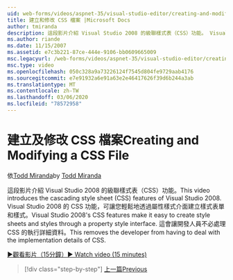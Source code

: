 ```yaml
---
uid: web-forms/videos/aspnet-35/visual-studio-editor/creating-and-modifying-a-css-file
title: 建立和修改 CSS 檔案 |Microsoft Docs
author: tmiranda
description: 這段影片介紹 Visual Studio 2008 的級聯樣式表（CSS）功能。 Visual Studio 2008 的 CSS 功能可讓您輕鬆地建立樣式表單 a 。
ms.author: riande
ms.date: 11/15/2007
ms.assetid: e7c3b221-87ce-444e-9106-bb0609665009
msc.legacyurl: /web-forms/videos/aspnet-35/visual-studio-editor/creating-and-modifying-a-css-file
msc.type: video
ms.openlocfilehash: 050c328a9a73226124f7545d804fe9729aab4176
ms.sourcegitcommit: e7e91932a6e91a63e2e46417626f39d6b244a3ab
ms.translationtype: MT
ms.contentlocale: zh-TW
ms.lasthandoff: 03/06/2020
ms.locfileid: "78572958"
---
```

# <a name="creating-and-modifying-a-css-file"></a><span data-ttu-id="7862c-104">建立及修改 CSS 檔案</span><span class="sxs-lookup"><span data-stu-id="7862c-104">Creating and Modifying a CSS File</span></span>

<span data-ttu-id="7862c-105">依[Todd Miranda](https://github.com/tmiranda)</span><span class="sxs-lookup"><span data-stu-id="7862c-105">by [Todd Miranda](https://github.com/tmiranda)</span></span>

<span data-ttu-id="7862c-106">這段影片介紹 Visual Studio 2008 的級聯樣式表（CSS）功能。</span><span class="sxs-lookup"><span data-stu-id="7862c-106">This video introduces the cascading style sheet (CSS) features of Visual Studio 2008.</span></span> <span data-ttu-id="7862c-107">Visual Studio 2008 的 CSS 功能，可讓您輕鬆地透過屬性樣式介面建立樣式表單和樣式。</span><span class="sxs-lookup"><span data-stu-id="7862c-107">Visual Studio 2008's CSS features make it easy to create style sheets and styles through a property style interface.</span></span> <span data-ttu-id="7862c-108">這會讓開發人員不必處理 CSS 的執行詳細資料。</span><span class="sxs-lookup"><span data-stu-id="7862c-108">This removes the developer from having to deal with the implementation details of CSS.</span></span>

[<span data-ttu-id="7862c-109">&#9654;觀看影片（15分鐘）</span><span class="sxs-lookup"><span data-stu-id="7862c-109">&#9654; Watch video (15 minutes)</span></span>](https://channel9.msdn.com/Blogs/ASP-NET-Site-Videos/creating-and-modifying-a-css-file)

> [!div class="step-by-step"]
> [<span data-ttu-id="7862c-110">上一篇</span><span class="sxs-lookup"><span data-stu-id="7862c-110">Previous</span></span>](quick-tour-of-the-visual-studio-2008-integrated-development-environment.md)

